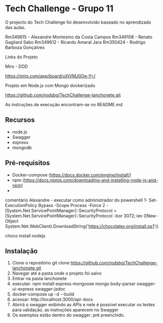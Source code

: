 # Tech Challenge - Grupo 11

O projecto do Tech Challenge foi desenvolvido baseado no aprendizado das aulas.

Rm349615 - Alexandre Montesino da Costa Campos
Rm349108 - Renato Gagliard Sabo
Rm349612 - Ricardo Amaral Jara
Rm350424 - Rodrigo Barboza Gonçalves


Links do Projeto

Miro - DDD 

https://miro.com/app/board/uXjVMJ0Oe-Y=/

Projeto em Node.js com Mongo dockerizado

https://github.com/rodsbg/TechChallenge-lanchonete.git

As instruções de execução encontram-se no README.md


## Recursos

- node.js
- Swagger
- express
- mongodb

## Pré-requisitos

- Docker-compose (https://docs.docker.com/engine/install/)
- npm (https://docs.npmjs.com/downloading-and-installing-node-js-and-npm)
- 
comentário Alexandre - executar como administrador do powershell
1- Set-ExecutionPolicy Bypass -Scope Process -Force
2 - [System.Net.ServicePointManager]::SecurityProtocol = [System.Net.ServicePointManager]::SecurityProtocol -bor 3072; iex ((New-Object System.Net.WebClient).DownloadString('https://chocolatey.org/install.ps1'))

choco install nodejs

## Instalação

1. Clone o repositório
   git clone https://github.com/rodsbg/TechChallenge-lanchonete.git
2. Navegar até a pasta onde o projeto foi salvo
3. Entrar na pasta lanchonete
4. executar: npm install express mongoose mongo body-parser swagger-ui-express swagger-jsdoc
5. docker-compose up -d --build
6. acessar: http://localhost:3000/api-docs
7. Abrirá o swagger exibindo as APIs e nele é possível executar os testes para validação, as instruções aparecem no Swagger
8. Os exemplos estão dentro do swagger: pré preenchido.



